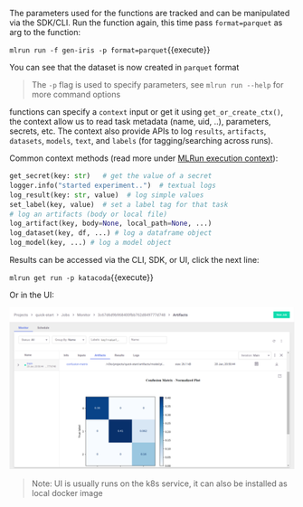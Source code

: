 The parameters used for the functions are tracked and can be manipulated via the SDK/CLI.
Run the function again, this time pass `format=parquet` as arg to the function:

`mlrun run -f gen-iris -p format=parquet`{{execute}}

You can see that the dataset is now created in `parquet` format

> The `-p` flag is used to specify parameters, see `mlrun run --help` for more command options

functions can specify a `context` input or get it using `get_or_create_ctx()`,
the context allow us to read task metadata (name, uid, ..), parameters, secrets, etc.
The context also provide APIs to log `results`, `artifacts`, `datasets`, `models`, `text`, and `labels` 
(for tagging/searching across runs).

Common context methods (read more under [MLRun execution context](https://docs.mlrun.org/en/latest/api/mlrun.execution.html)):
```python
get_secret(key: str)   # get the value of a secret
logger.info("started experiment..")  # textual logs
log_result(key: str, value)  # log simple values
set_label(key, value)  # set a label tag for that task
# log an artifacts (body or local file)
log_artifact(key, body=None, local_path=None, ...) 
log_dataset(key, df, ...) # log a dataframe object
log_model(key, ...) # log a model object
```

Results can be accessed via the CLI, SDK, or UI, click the next line:

`mlrun get run -p katacoda`{{execute}}

Or in the UI:

![MlRun UI](../assets/mlrun-ui.png)


> Note: UI is usually runs on the k8s service, it can also be installed as local docker image
